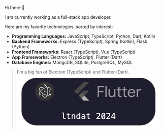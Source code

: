 Hi there 👋

I am currently working as a full-stack app developer.

Here are my favorite technologies, sorted by interest:

- **Programming Languages:** JavaScript, TypeScript, Python, Dart, Kotlin
- **Backend Frameworks:** Express (TypeScript), Spring (Kotlin), Flask (Python)
- **Frontend Frameworks:** React (TypeScript), Vue (TypeScript)
- **App Frameworks:** Electron (TypeScript), Flutter (Dart)
- **Database Engines:** MongoDB, SQLite, PostgreSQL, MySQL

> I'm a big fan of Electron (TypeScript) and Flutter (Dart).
![ltndat 2024](./card.png)
<!-- <div style="min-height:80px;width:100%;background:#1E1E2E;border:1px solid #666;border-radius:32px;padding:8px">
<div style="display:flex;justify-content:space-around;align-items:center;flex-wrap:wrap">
<a href="https://www.electronjs.org/" target="_blank">
<img style="height:40px;object-fit:contain;filter:grayscale(1)" src="https://www.electronjs.org/assets/img/logo.svg" alt="Electron"/>
</a>
<a href="https://flutter.dev/" target="_blank">
<img style="height:40px;object-fit:contain;filter:grayscale(1) invert(1)" src="https://docs.flutter.dev/assets/images/branding/flutter/logo+text/horizontal/default.svg" alt="Electron"/>
</a>
</div>
<h3 style="color:white;text-align:center;font-family:monospace;font-weight:200;margin:16px 0 0">ltndat 2024</h3>
</div> -->

